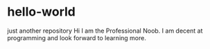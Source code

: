 # hello-world
just another repository
Hi I am the Professional Noob. I am decent at programming and look forward to learning more.
